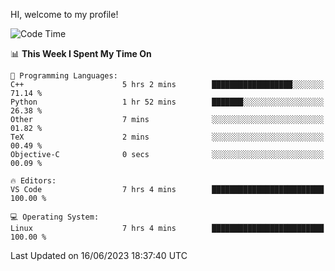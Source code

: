 HI, welcome to my profile!
<!--START_SECTION:waka-->
![Code Time](http://img.shields.io/badge/Code%20Time-864%20hrs%2017%20mins-blue)

📊 **This Week I Spent My Time On** 

```text
💬 Programming Languages: 
C++                      5 hrs 2 mins        ██████████████████░░░░░░░   71.14 % 
Python                   1 hr 52 mins        ███████░░░░░░░░░░░░░░░░░░   26.38 % 
Other                    7 mins              ░░░░░░░░░░░░░░░░░░░░░░░░░   01.82 % 
TeX                      2 mins              ░░░░░░░░░░░░░░░░░░░░░░░░░   00.49 % 
Objective-C              0 secs              ░░░░░░░░░░░░░░░░░░░░░░░░░   00.09 % 

🔥 Editors: 
VS Code                  7 hrs 4 mins        █████████████████████████   100.00 % 

💻 Operating System: 
Linux                    7 hrs 4 mins        █████████████████████████   100.00 % 
```


 Last Updated on 16/06/2023 18:37:40 UTC
<!--END_SECTION:waka-->

